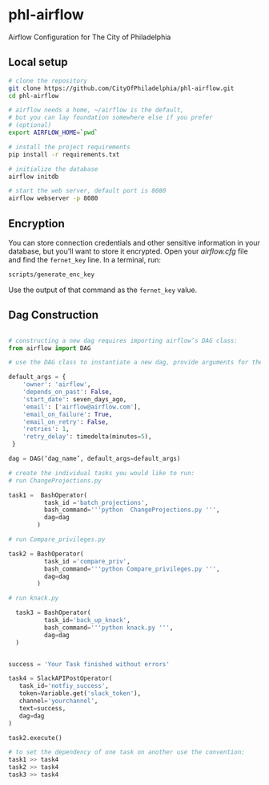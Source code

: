 # phl-airflow

Airflow Configuration for The City of Philadelphia

## Local setup

```bash
# clone the repository
git clone https://github.com/CityOfPhiladelphia/phl-airflow.git
cd phl-airflow

# airflow needs a home, ~/airflow is the default,
# but you can lay foundation somewhere else if you prefer
# (optional)
export AIRFLOW_HOME=`pwd`

# install the project requirements
pip install -r requirements.txt

# initialize the database
airflow initdb

# start the web server, default port is 8080
airflow webserver -p 8080
```

## Encryption

You can store connection credentials and other sensitive information in your
database, but you'll want to store it encrypted. Open your *airflow.cfg* file
and find the `fernet_key` line. In a terminal, run:

```bash
scripts/generate_enc_key
```

Use the output of that command as the `fernet_key` value.


## Dag Construction

```python

# constructing a new dag requires importing airflow’s DAG class:
from airflow import DAG

# use the DAG class to instantiate a new dag, provide arguments for the name, and default settings. The latter can be created with a dictionary:

default_args = {
    'owner': 'airflow',
    'depends_on_past': False,
    'start_date': seven_days_ago,
    'email': ['airflow@airflow.com'],
    'email_on_failure': True,
    'email_on_retry': False,
    'retries': 1,
    'retry_delay': timedelta(minutes=5),
 }

dag = DAG(‘dag_name’, default_args=default_args)

# create the individual tasks you would like to run:
# run ChangeProjections.py

task1 =  BashOperator(
          task_id ='batch_projections',
          bash_command='''python  ChangeProjections.py ''',
          dag=dag
        )

# run Compare_privileges.py

task2 = BashOperator(
          task_id ='compare_priv',
          bash_command='''python Compare_privileges.py ''',
          dag=dag
        )

# run knack.py

  task3 = BashOperator(
          task_id='back_up_knack',
          bash_command='''python knack.py ''',
          dag=dag
  )


success = 'Your Task finished without errors'

task4 = SlackAPIPostOperator(
   task_id='notfiy_success',
   token=Variable.get('slack_token'),
   channel='yourchannel',
   text=success,
   dag=dag
)

task2.execute()

# to set the dependency of one task on another use the convention:
task1 >> task4
task2 >> task4
task3 >> task4

```
